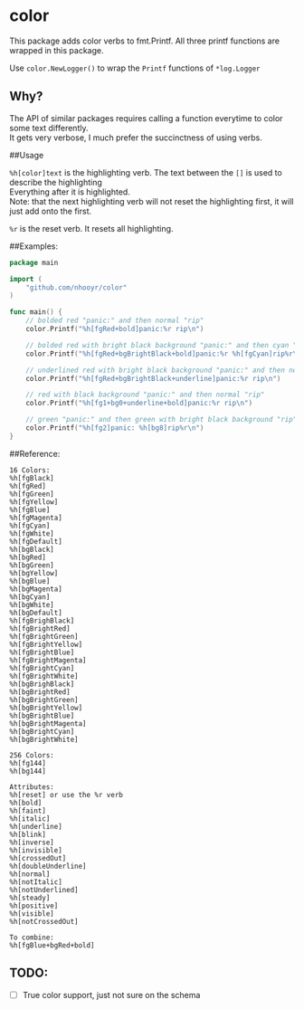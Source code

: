 # color

This package adds color verbs to fmt.Printf. All three printf functions are wrapped in this package.

Use `color.NewLogger()` to wrap the `Printf` functions of `*log.Logger`

## Why?

The API of similar packages requires calling a function everytime to color some text differently.  
It gets very verbose, I much prefer the succinctness of using verbs.

##Usage

`%h[color]text` is the highlighting verb. The text between the `[]` is used to describe the highlighting  
Everything after it is highlighted.  
Note: that the next highlighting verb will not reset the highlighting first, it will just add onto the first.

`%r` is the reset verb. It resets all highlighting.

##Examples:
```go
package main

import (
	"github.com/nhooyr/color"
)

func main() {
	// bolded red "panic:" and then normal "rip"
	color.Printf("%h[fgRed+bold]panic:%r rip\n")

	// bolded red with bright black background "panic:" and then cyan "rip"
	color.Printf("%h[fgRed+bgBrightBlack+bold]panic:%r %h[fgCyan]rip%r\n")

	// underlined red with bright black background "panic:" and then normal "rip"
	color.Printf("%h[fgRed+bgBrightBlack+underline]panic:%r rip\n")

	// red with black background "panic:" and then normal "rip"
	color.Printf("%h[fg1+bg0+underline+bold]panic:%r rip\n")

	// green "panic:" and then green with bright black background "rip"
	color.Printf("%h[fg2]panic: %h[bg8]rip%r\n")
}
```

##Reference:
```
16 Colors:
%h[fgBlack]
%h[fgRed]
%h[fgGreen]
%h[fgYellow]
%h[fgBlue]
%h[fgMagenta]
%h[fgCyan]
%h[fgWhite]
%h[fgDefault]
%h[bgBlack]
%h[bgRed]
%h[bgGreen]
%h[bgYellow]
%h[bgBlue]
%h[bgMagenta]
%h[bgCyan]
%h[bgWhite]
%h[bgDefault]
%h[fgBrighBlack]
%h[fgBrightRed]
%h[fgBrightGreen]
%h[fgBrightYellow]
%h[fgBrightBlue]
%h[fgBrightMagenta]
%h[fgBrightCyan]
%h[fgBrightWhite]
%h[bgBrighBlack]
%h[bgBrightRed]
%h[bgBrightGreen]
%h[bgBrightYellow]
%h[bgBrightBlue]
%h[bgBrightMagenta]
%h[bgBrightCyan]
%h[bgBrightWhite]

256 Colors:
%h[fg144]
%h[bg144]

Attributes:
%h[reset] or use the %r verb
%h[bold]
%h[faint]
%h[italic]
%h[underline]
%h[blink]
%h[inverse]
%h[invisible]
%h[crossedOut]
%h[doubleUnderline]
%h[normal]
%h[notItalic]
%h[notUnderlined]
%h[steady]
%h[positive]
%h[visible]
%h[notCrossedOut]

To combine:
%h[fgBlue+bgRed+bold]
```

TODO:
-----
- [ ] True color support, just not sure on the schema
